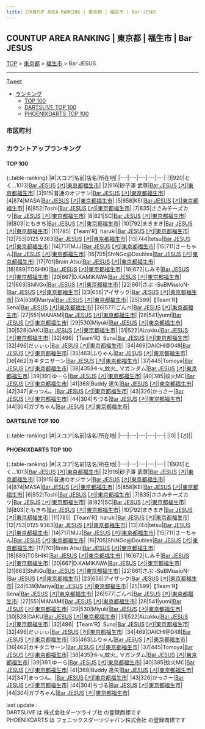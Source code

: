 ```yaml
---
title: COUNTUP AREA RANKING | 東京都 | 福生市 | Bar JESUS
---
```

## COUNTUP AREA RANKING | 東京都 | 福生市 | Bar JESUS

[TOP](/darts/rank/) > [東京都](/darts/rank/東京都/) > [福生市](/darts/rank/東京都/福生市/) > Bar JESUS

___

<a href="https://twitter.com/share?ref_src=twsrc%5Etfw" data-text="COUNTUP AREA RANKING | 東京都福生市Bar JESUS" class="twitter-share-button" data-hashtags="DARTSLIVE,PHOENIXDARTS,darts,ダーツ" data-show-count="false">Tweet</a>

* [ランキング](#カウントアップランキング)
    * [TOP 100](#top-100)
    * [DARTSLIVE TOP 100](#dartslive-top-100)
    * [PHOENIXDARTS TOP 100](#phoenixdarts-top-100)

### 市区町村

<ul>

</ul>

### カウントアップランキング

#### TOP 100



{:.table-ranking}
|#|スコア|名前|店名|所在地|
|---|---|---|---|---|
|1|920|<span class="rank-name-pd">とく...1013</span>|<a href="/darts/rank/shops/87819.html">Bar JESUS</a> <a href="https://vs.phoenixdarts.com/jp/shop/shopDetailInfo/s_87819?s_seq=87819">[↗]</a>|<a href="/darts/rank/東京都/福生市">東京都福生市</a>|
|2|916|<span class="rank-name-pd"><span class="pro-icon-pd"></span>砂子澤 武尊</span>|<a href="/darts/rank/shops/87819.html">Bar JESUS</a> <a href="https://vs.phoenixdarts.com/jp/shop/shopDetailInfo/s_87819?s_seq=87819">[↗]</a>|<a href="/darts/rank/東京都/福生市">東京都福生市</a>|
|3|915|<span class="rank-name-pd">普通のオジサン</span>|<a href="/darts/rank/shops/87819.html">Bar JESUS</a> <a href="https://vs.phoenixdarts.com/jp/shop/shopDetailInfo/s_87819?s_seq=87819">[↗]</a>|<a href="/darts/rank/東京都/福生市">東京都福生市</a>|
|4|874|<span class="rank-name-pd">MASA</span>|<a href="/darts/rank/shops/87819.html">Bar JESUS</a> <a href="https://vs.phoenixdarts.com/jp/shop/shopDetailInfo/s_87819?s_seq=87819">[↗]</a>|<a href="/darts/rank/東京都/福生市">東京都福生市</a>|
|5|858|<span class="rank-name-pd">KEI</span>|<a href="/darts/rank/shops/87819.html">Bar JESUS</a> <a href="https://vs.phoenixdarts.com/jp/shop/shopDetailInfo/s_87819?s_seq=87819">[↗]</a>|<a href="/darts/rank/東京都/福生市">東京都福生市</a>|
|6|852|<span class="rank-name-pd">Toshi</span>|<a href="/darts/rank/shops/87819.html">Bar JESUS</a> <a href="https://vs.phoenixdarts.com/jp/shop/shopDetailInfo/s_87819?s_seq=87819">[↗]</a>|<a href="/darts/rank/東京都/福生市">東京都福生市</a>|
|7|835|<span class="rank-name-pd">ささみチーズカツ</span>|<a href="/darts/rank/shops/87819.html">Bar JESUS</a> <a href="https://vs.phoenixdarts.com/jp/shop/shopDetailInfo/s_87819?s_seq=87819">[↗]</a>|<a href="/darts/rank/東京都/福生市">東京都福生市</a>|
|8|821|<span class="rank-name-pd">SC</span>|<a href="/darts/rank/shops/87819.html">Bar JESUS</a> <a href="https://vs.phoenixdarts.com/jp/shop/shopDetailInfo/s_87819?s_seq=87819">[↗]</a>|<a href="/darts/rank/東京都/福生市">東京都福生市</a>|
|9|803|<span class="rank-name-pd">ともきち</span>|<a href="/darts/rank/shops/87819.html">Bar JESUS</a> <a href="https://vs.phoenixdarts.com/jp/shop/shopDetailInfo/s_87819?s_seq=87819">[↗]</a>|<a href="/darts/rank/東京都/福生市">東京都福生市</a>|
|10|792|<span class="rank-name-pd">まきまき</span>|<a href="/darts/rank/shops/87819.html">Bar JESUS</a> <a href="https://vs.phoenixdarts.com/jp/shop/shopDetailInfo/s_87819?s_seq=87819">[↗]</a>|<a href="/darts/rank/東京都/福生市">東京都福生市</a>|
|11|785|<span class="rank-name-pd">【Team&#x27;R】haruki</span>|<a href="/darts/rank/shops/87819.html">Bar JESUS</a> <a href="https://vs.phoenixdarts.com/jp/shop/shopDetailInfo/s_87819?s_seq=87819">[↗]</a>|<a href="/darts/rank/東京都/福生市">東京都福生市</a>|
|12|753|<span class="rank-name-pd">0125 9363</span>|<a href="/darts/rank/shops/87819.html">Bar JESUS</a> <a href="https://vs.phoenixdarts.com/jp/shop/shopDetailInfo/s_87819?s_seq=87819">[↗]</a>|<a href="/darts/rank/東京都/福生市">東京都福生市</a>|
|13|744|<span class="rank-name-pd">tetsu</span>|<a href="/darts/rank/shops/87819.html">Bar JESUS</a> <a href="https://vs.phoenixdarts.com/jp/shop/shopDetailInfo/s_87819?s_seq=87819">[↗]</a>|<a href="/darts/rank/東京都/福生市">東京都福生市</a>|
|14|717|<span class="rank-name-pd">MJJ</span>|<a href="/darts/rank/shops/87819.html">Bar JESUS</a> <a href="https://vs.phoenixdarts.com/jp/shop/shopDetailInfo/s_87819?s_seq=87819">[↗]</a>|<a href="/darts/rank/東京都/福生市">東京都福生市</a>|
|15|711|<span class="rank-name-pd">さーちゃん</span>|<a href="/darts/rank/shops/87819.html">Bar JESUS</a> <a href="https://vs.phoenixdarts.com/jp/shop/shopDetailInfo/s_87819?s_seq=87819">[↗]</a>|<a href="/darts/rank/東京都/福生市">東京都福生市</a>|
|16|705|<span class="rank-name-pd">ShiNGo@Doubles</span>|<a href="/darts/rank/shops/87819.html">Bar JESUS</a> <a href="https://vs.phoenixdarts.com/jp/shop/shopDetailInfo/s_87819?s_seq=87819">[↗]</a>|<a href="/darts/rank/東京都/福生市">東京都福生市</a>|
|17|701|<span class="rank-name-pd">Brain Atsu</span>|<a href="/darts/rank/shops/87819.html">Bar JESUS</a> <a href="https://vs.phoenixdarts.com/jp/shop/shopDetailInfo/s_87819?s_seq=87819">[↗]</a>|<a href="/darts/rank/東京都/福生市">東京都福生市</a>|
|18|689|<span class="rank-name-pd">TOSHIKI</span>|<a href="/darts/rank/shops/87819.html">Bar JESUS</a> <a href="https://vs.phoenixdarts.com/jp/shop/shopDetailInfo/s_87819?s_seq=87819">[↗]</a>|<a href="/darts/rank/東京都/福生市">東京都福生市</a>|
|19|672|<span class="rank-name-pd">しみそ</span>|<a href="/darts/rank/shops/87819.html">Bar JESUS</a> <a href="https://vs.phoenixdarts.com/jp/shop/shopDetailInfo/s_87819?s_seq=87819">[↗]</a>|<a href="/darts/rank/東京都/福生市">東京都福生市</a>|
|20|667|<span class="rank-name-pd">D.KAMIKAWA</span>|<a href="/darts/rank/shops/87819.html">Bar JESUS</a> <a href="https://vs.phoenixdarts.com/jp/shop/shopDetailInfo/s_87819?s_seq=87819">[↗]</a>|<a href="/darts/rank/東京都/福生市">東京都福生市</a>|
|21|663|<span class="rank-name-pd">ShiNGo</span>|<a href="/darts/rank/shops/87819.html">Bar JESUS</a> <a href="https://vs.phoenixdarts.com/jp/shop/shopDetailInfo/s_87819?s_seq=87819">[↗]</a>|<a href="/darts/rank/東京都/福生市">東京都福生市</a>|
|22|661|<span class="rank-name-pd">さぶ -SuBMissioN-</span>|<a href="/darts/rank/shops/87819.html">Bar JESUS</a> <a href="https://vs.phoenixdarts.com/jp/shop/shopDetailInfo/s_87819?s_seq=87819">[↗]</a>|<a href="/darts/rank/東京都/福生市">東京都福生市</a>|
|23|656|<span class="rank-name-pd">アイザック</span>|<a href="/darts/rank/shops/87819.html">Bar JESUS</a> <a href="https://vs.phoenixdarts.com/jp/shop/shopDetailInfo/s_87819?s_seq=87819">[↗]</a>|<a href="/darts/rank/東京都/福生市">東京都福生市</a>|
|24|639|<span class="rank-name-pd">Mariya</span>|<a href="/darts/rank/shops/87819.html">Bar JESUS</a> <a href="https://vs.phoenixdarts.com/jp/shop/shopDetailInfo/s_87819?s_seq=87819">[↗]</a>|<a href="/darts/rank/東京都/福生市">東京都福生市</a>|
|25|599|<span class="rank-name-pd">【Team&#x27;R】Sena</span>|<a href="/darts/rank/shops/87819.html">Bar JESUS</a> <a href="https://vs.phoenixdarts.com/jp/shop/shopDetailInfo/s_87819?s_seq=87819">[↗]</a>|<a href="/darts/rank/東京都/福生市">東京都福生市</a>|
|26|577|<span class="rank-name-pd">ごんべ</span>|<a href="/darts/rank/shops/87819.html">Bar JESUS</a> <a href="https://vs.phoenixdarts.com/jp/shop/shopDetailInfo/s_87819?s_seq=87819">[↗]</a>|<a href="/darts/rank/東京都/福生市">東京都福生市</a>|
|27|551|<span class="rank-name-pd">MANAMI</span>|<a href="/darts/rank/shops/87819.html">Bar JESUS</a> <a href="https://vs.phoenixdarts.com/jp/shop/shopDetailInfo/s_87819?s_seq=87819">[↗]</a>|<a href="/darts/rank/東京都/福生市">東京都福生市</a>|
|28|541|<span class="rank-name-pd">yumi</span>|<a href="/darts/rank/shops/87819.html">Bar JESUS</a> <a href="https://vs.phoenixdarts.com/jp/shop/shopDetailInfo/s_87819?s_seq=87819">[↗]</a>|<a href="/darts/rank/東京都/福生市">東京都福生市</a>|
|29|530|<span class="rank-name-pd">Miyuki</span>|<a href="/darts/rank/shops/87819.html">Bar JESUS</a> <a href="https://vs.phoenixdarts.com/jp/shop/shopDetailInfo/s_87819?s_seq=87819">[↗]</a>|<a href="/darts/rank/東京都/福生市">東京都福生市</a>|
|30|528|<span class="rank-name-pd">GAKU</span>|<a href="/darts/rank/shops/87819.html">Bar JESUS</a> <a href="https://vs.phoenixdarts.com/jp/shop/shopDetailInfo/s_87819?s_seq=87819">[↗]</a>|<a href="/darts/rank/東京都/福生市">東京都福生市</a>|
|31|522|<span class="rank-name-pd">Aizakku</span>|<a href="/darts/rank/shops/87819.html">Bar JESUS</a> <a href="https://vs.phoenixdarts.com/jp/shop/shopDetailInfo/s_87819?s_seq=87819">[↗]</a>|<a href="/darts/rank/東京都/福生市">東京都福生市</a>|
|32|496|<span class="rank-name-pd">【Team&#x27;R】Suna</span>|<a href="/darts/rank/shops/87819.html">Bar JESUS</a> <a href="https://vs.phoenixdarts.com/jp/shop/shopDetailInfo/s_87819?s_seq=87819">[↗]</a>|<a href="/darts/rank/東京都/福生市">東京都福生市</a>|
|32|496|<span class="rank-name-pd">だぃぃぃ</span>|<a href="/darts/rank/shops/87819.html">Bar JESUS</a> <a href="https://vs.phoenixdarts.com/jp/shop/shopDetailInfo/s_87819?s_seq=87819">[↗]</a>|<a href="/darts/rank/東京都/福生市">東京都福生市</a>|
|34|469|<span class="rank-name-pd">DAICHI@048</span>|<a href="/darts/rank/shops/87819.html">Bar JESUS</a> <a href="https://vs.phoenixdarts.com/jp/shop/shopDetailInfo/s_87819?s_seq=87819">[↗]</a>|<a href="/darts/rank/東京都/福生市">東京都福生市</a>|
|35|463|<span class="rank-name-pd">ふりゃん</span>|<a href="/darts/rank/shops/87819.html">Bar JESUS</a> <a href="https://vs.phoenixdarts.com/jp/shop/shopDetailInfo/s_87819?s_seq=87819">[↗]</a>|<a href="/darts/rank/東京都/福生市">東京都福生市</a>|
|36|462|<span class="rank-name-pd">カキタニサーン</span>|<a href="/darts/rank/shops/87819.html">Bar JESUS</a> <a href="https://vs.phoenixdarts.com/jp/shop/shopDetailInfo/s_87819?s_seq=87819">[↗]</a>|<a href="/darts/rank/東京都/福生市">東京都福生市</a>|
|37|445|<span class="rank-name-pd">Tomoya</span>|<a href="/darts/rank/shops/87819.html">Bar JESUS</a> <a href="https://vs.phoenixdarts.com/jp/shop/shopDetailInfo/s_87819?s_seq=87819">[↗]</a>|<a href="/darts/rank/東京都/福生市">東京都福生市</a>|
|38|435|<span class="rank-name-pd">Hi-ν_蚊火_ ∀ガンダム</span>|<a href="/darts/rank/shops/87819.html">Bar JESUS</a> <a href="https://vs.phoenixdarts.com/jp/shop/shopDetailInfo/s_87819?s_seq=87819">[↗]</a>|<a href="/darts/rank/東京都/福生市">東京都福生市</a>|
|39|391|<span class="rank-name-pd">ゆーら</span>|<a href="/darts/rank/shops/87819.html">Bar JESUS</a> <a href="https://vs.phoenixdarts.com/jp/shop/shopDetailInfo/s_87819?s_seq=87819">[↗]</a>|<a href="/darts/rank/東京都/福生市">東京都福生市</a>|
|40|385|<span class="rank-name-pd">蚊火MC</span>|<a href="/darts/rank/shops/87819.html">Bar JESUS</a> <a href="https://vs.phoenixdarts.com/jp/shop/shopDetailInfo/s_87819?s_seq=87819">[↗]</a>|<a href="/darts/rank/東京都/福生市">東京都福生市</a>|
|41|368|<span class="rank-name-pd">Buddy 達矢</span>|<a href="/darts/rank/shops/87819.html">Bar JESUS</a> <a href="https://vs.phoenixdarts.com/jp/shop/shopDetailInfo/s_87819?s_seq=87819">[↗]</a>|<a href="/darts/rank/東京都/福生市">東京都福生市</a>|
|42|347|<span class="rank-name-pd">まっつん。</span>|<a href="/darts/rank/shops/87819.html">Bar JESUS</a> <a href="https://vs.phoenixdarts.com/jp/shop/shopDetailInfo/s_87819?s_seq=87819">[↗]</a>|<a href="/darts/rank/東京都/福生市">東京都福生市</a>|
|43|326|<span class="rank-name-pd">かっさー</span>|<a href="/darts/rank/shops/87819.html">Bar JESUS</a> <a href="https://vs.phoenixdarts.com/jp/shop/shopDetailInfo/s_87819?s_seq=87819">[↗]</a>|<a href="/darts/rank/東京都/福生市">東京都福生市</a>|
|44|304|<span class="rank-name-pd">ちづる</span>|<a href="/darts/rank/shops/87819.html">Bar JESUS</a> <a href="https://vs.phoenixdarts.com/jp/shop/shopDetailInfo/s_87819?s_seq=87819">[↗]</a>|<a href="/darts/rank/東京都/福生市">東京都福生市</a>|
|44|304|<span class="rank-name-pd">ガブちゃん</span>|<a href="/darts/rank/shops/87819.html">Bar JESUS</a> <a href="https://vs.phoenixdarts.com/jp/shop/shopDetailInfo/s_87819?s_seq=87819">[↗]</a>|<a href="/darts/rank/東京都/福生市">東京都福生市</a>|


#### DARTSLIVE TOP 100



{:.table-ranking}
|#|スコア|名前|店名|所在地|
|---|---|---|---|---|
||0|<span class="rank-name-dl"> </span>|<a href="/darts/rank/shops/.html"></a> <a href="">[↗]</a>|<a href="/darts/rank//"></a>|


#### PHOENIXDARTS TOP 100



{:.table-ranking}
|#|スコア|名前|店名|所在地|
|---|---|---|---|---|
|1|920|<span class="rank-name-pd">とく...1013</span>|<a href="/darts/rank/shops/87819.html">Bar JESUS</a> <a href="https://vs.phoenixdarts.com/jp/shop/shopDetailInfo/s_87819?s_seq=87819">[↗]</a>|<a href="/darts/rank/東京都/福生市">東京都福生市</a>|
|2|916|<span class="rank-name-pd"><span class="pro-icon-pd"></span>砂子澤 武尊</span>|<a href="/darts/rank/shops/87819.html">Bar JESUS</a> <a href="https://vs.phoenixdarts.com/jp/shop/shopDetailInfo/s_87819?s_seq=87819">[↗]</a>|<a href="/darts/rank/東京都/福生市">東京都福生市</a>|
|3|915|<span class="rank-name-pd">普通のオジサン</span>|<a href="/darts/rank/shops/87819.html">Bar JESUS</a> <a href="https://vs.phoenixdarts.com/jp/shop/shopDetailInfo/s_87819?s_seq=87819">[↗]</a>|<a href="/darts/rank/東京都/福生市">東京都福生市</a>|
|4|874|<span class="rank-name-pd">MASA</span>|<a href="/darts/rank/shops/87819.html">Bar JESUS</a> <a href="https://vs.phoenixdarts.com/jp/shop/shopDetailInfo/s_87819?s_seq=87819">[↗]</a>|<a href="/darts/rank/東京都/福生市">東京都福生市</a>|
|5|858|<span class="rank-name-pd">KEI</span>|<a href="/darts/rank/shops/87819.html">Bar JESUS</a> <a href="https://vs.phoenixdarts.com/jp/shop/shopDetailInfo/s_87819?s_seq=87819">[↗]</a>|<a href="/darts/rank/東京都/福生市">東京都福生市</a>|
|6|852|<span class="rank-name-pd">Toshi</span>|<a href="/darts/rank/shops/87819.html">Bar JESUS</a> <a href="https://vs.phoenixdarts.com/jp/shop/shopDetailInfo/s_87819?s_seq=87819">[↗]</a>|<a href="/darts/rank/東京都/福生市">東京都福生市</a>|
|7|835|<span class="rank-name-pd">ささみチーズカツ</span>|<a href="/darts/rank/shops/87819.html">Bar JESUS</a> <a href="https://vs.phoenixdarts.com/jp/shop/shopDetailInfo/s_87819?s_seq=87819">[↗]</a>|<a href="/darts/rank/東京都/福生市">東京都福生市</a>|
|8|821|<span class="rank-name-pd">SC</span>|<a href="/darts/rank/shops/87819.html">Bar JESUS</a> <a href="https://vs.phoenixdarts.com/jp/shop/shopDetailInfo/s_87819?s_seq=87819">[↗]</a>|<a href="/darts/rank/東京都/福生市">東京都福生市</a>|
|9|803|<span class="rank-name-pd">ともきち</span>|<a href="/darts/rank/shops/87819.html">Bar JESUS</a> <a href="https://vs.phoenixdarts.com/jp/shop/shopDetailInfo/s_87819?s_seq=87819">[↗]</a>|<a href="/darts/rank/東京都/福生市">東京都福生市</a>|
|10|792|<span class="rank-name-pd">まきまき</span>|<a href="/darts/rank/shops/87819.html">Bar JESUS</a> <a href="https://vs.phoenixdarts.com/jp/shop/shopDetailInfo/s_87819?s_seq=87819">[↗]</a>|<a href="/darts/rank/東京都/福生市">東京都福生市</a>|
|11|785|<span class="rank-name-pd">【Team&#x27;R】haruki</span>|<a href="/darts/rank/shops/87819.html">Bar JESUS</a> <a href="https://vs.phoenixdarts.com/jp/shop/shopDetailInfo/s_87819?s_seq=87819">[↗]</a>|<a href="/darts/rank/東京都/福生市">東京都福生市</a>|
|12|753|<span class="rank-name-pd">0125 9363</span>|<a href="/darts/rank/shops/87819.html">Bar JESUS</a> <a href="https://vs.phoenixdarts.com/jp/shop/shopDetailInfo/s_87819?s_seq=87819">[↗]</a>|<a href="/darts/rank/東京都/福生市">東京都福生市</a>|
|13|744|<span class="rank-name-pd">tetsu</span>|<a href="/darts/rank/shops/87819.html">Bar JESUS</a> <a href="https://vs.phoenixdarts.com/jp/shop/shopDetailInfo/s_87819?s_seq=87819">[↗]</a>|<a href="/darts/rank/東京都/福生市">東京都福生市</a>|
|14|717|<span class="rank-name-pd">MJJ</span>|<a href="/darts/rank/shops/87819.html">Bar JESUS</a> <a href="https://vs.phoenixdarts.com/jp/shop/shopDetailInfo/s_87819?s_seq=87819">[↗]</a>|<a href="/darts/rank/東京都/福生市">東京都福生市</a>|
|15|711|<span class="rank-name-pd">さーちゃん</span>|<a href="/darts/rank/shops/87819.html">Bar JESUS</a> <a href="https://vs.phoenixdarts.com/jp/shop/shopDetailInfo/s_87819?s_seq=87819">[↗]</a>|<a href="/darts/rank/東京都/福生市">東京都福生市</a>|
|16|705|<span class="rank-name-pd">ShiNGo@Doubles</span>|<a href="/darts/rank/shops/87819.html">Bar JESUS</a> <a href="https://vs.phoenixdarts.com/jp/shop/shopDetailInfo/s_87819?s_seq=87819">[↗]</a>|<a href="/darts/rank/東京都/福生市">東京都福生市</a>|
|17|701|<span class="rank-name-pd">Brain Atsu</span>|<a href="/darts/rank/shops/87819.html">Bar JESUS</a> <a href="https://vs.phoenixdarts.com/jp/shop/shopDetailInfo/s_87819?s_seq=87819">[↗]</a>|<a href="/darts/rank/東京都/福生市">東京都福生市</a>|
|18|689|<span class="rank-name-pd">TOSHIKI</span>|<a href="/darts/rank/shops/87819.html">Bar JESUS</a> <a href="https://vs.phoenixdarts.com/jp/shop/shopDetailInfo/s_87819?s_seq=87819">[↗]</a>|<a href="/darts/rank/東京都/福生市">東京都福生市</a>|
|19|672|<span class="rank-name-pd">しみそ</span>|<a href="/darts/rank/shops/87819.html">Bar JESUS</a> <a href="https://vs.phoenixdarts.com/jp/shop/shopDetailInfo/s_87819?s_seq=87819">[↗]</a>|<a href="/darts/rank/東京都/福生市">東京都福生市</a>|
|20|667|<span class="rank-name-pd">D.KAMIKAWA</span>|<a href="/darts/rank/shops/87819.html">Bar JESUS</a> <a href="https://vs.phoenixdarts.com/jp/shop/shopDetailInfo/s_87819?s_seq=87819">[↗]</a>|<a href="/darts/rank/東京都/福生市">東京都福生市</a>|
|21|663|<span class="rank-name-pd">ShiNGo</span>|<a href="/darts/rank/shops/87819.html">Bar JESUS</a> <a href="https://vs.phoenixdarts.com/jp/shop/shopDetailInfo/s_87819?s_seq=87819">[↗]</a>|<a href="/darts/rank/東京都/福生市">東京都福生市</a>|
|22|661|<span class="rank-name-pd">さぶ -SuBMissioN-</span>|<a href="/darts/rank/shops/87819.html">Bar JESUS</a> <a href="https://vs.phoenixdarts.com/jp/shop/shopDetailInfo/s_87819?s_seq=87819">[↗]</a>|<a href="/darts/rank/東京都/福生市">東京都福生市</a>|
|23|656|<span class="rank-name-pd">アイザック</span>|<a href="/darts/rank/shops/87819.html">Bar JESUS</a> <a href="https://vs.phoenixdarts.com/jp/shop/shopDetailInfo/s_87819?s_seq=87819">[↗]</a>|<a href="/darts/rank/東京都/福生市">東京都福生市</a>|
|24|639|<span class="rank-name-pd">Mariya</span>|<a href="/darts/rank/shops/87819.html">Bar JESUS</a> <a href="https://vs.phoenixdarts.com/jp/shop/shopDetailInfo/s_87819?s_seq=87819">[↗]</a>|<a href="/darts/rank/東京都/福生市">東京都福生市</a>|
|25|599|<span class="rank-name-pd">【Team&#x27;R】Sena</span>|<a href="/darts/rank/shops/87819.html">Bar JESUS</a> <a href="https://vs.phoenixdarts.com/jp/shop/shopDetailInfo/s_87819?s_seq=87819">[↗]</a>|<a href="/darts/rank/東京都/福生市">東京都福生市</a>|
|26|577|<span class="rank-name-pd">ごんべ</span>|<a href="/darts/rank/shops/87819.html">Bar JESUS</a> <a href="https://vs.phoenixdarts.com/jp/shop/shopDetailInfo/s_87819?s_seq=87819">[↗]</a>|<a href="/darts/rank/東京都/福生市">東京都福生市</a>|
|27|551|<span class="rank-name-pd">MANAMI</span>|<a href="/darts/rank/shops/87819.html">Bar JESUS</a> <a href="https://vs.phoenixdarts.com/jp/shop/shopDetailInfo/s_87819?s_seq=87819">[↗]</a>|<a href="/darts/rank/東京都/福生市">東京都福生市</a>|
|28|541|<span class="rank-name-pd">yumi</span>|<a href="/darts/rank/shops/87819.html">Bar JESUS</a> <a href="https://vs.phoenixdarts.com/jp/shop/shopDetailInfo/s_87819?s_seq=87819">[↗]</a>|<a href="/darts/rank/東京都/福生市">東京都福生市</a>|
|29|530|<span class="rank-name-pd">Miyuki</span>|<a href="/darts/rank/shops/87819.html">Bar JESUS</a> <a href="https://vs.phoenixdarts.com/jp/shop/shopDetailInfo/s_87819?s_seq=87819">[↗]</a>|<a href="/darts/rank/東京都/福生市">東京都福生市</a>|
|30|528|<span class="rank-name-pd">GAKU</span>|<a href="/darts/rank/shops/87819.html">Bar JESUS</a> <a href="https://vs.phoenixdarts.com/jp/shop/shopDetailInfo/s_87819?s_seq=87819">[↗]</a>|<a href="/darts/rank/東京都/福生市">東京都福生市</a>|
|31|522|<span class="rank-name-pd">Aizakku</span>|<a href="/darts/rank/shops/87819.html">Bar JESUS</a> <a href="https://vs.phoenixdarts.com/jp/shop/shopDetailInfo/s_87819?s_seq=87819">[↗]</a>|<a href="/darts/rank/東京都/福生市">東京都福生市</a>|
|32|496|<span class="rank-name-pd">【Team&#x27;R】Suna</span>|<a href="/darts/rank/shops/87819.html">Bar JESUS</a> <a href="https://vs.phoenixdarts.com/jp/shop/shopDetailInfo/s_87819?s_seq=87819">[↗]</a>|<a href="/darts/rank/東京都/福生市">東京都福生市</a>|
|32|496|<span class="rank-name-pd">だぃぃぃ</span>|<a href="/darts/rank/shops/87819.html">Bar JESUS</a> <a href="https://vs.phoenixdarts.com/jp/shop/shopDetailInfo/s_87819?s_seq=87819">[↗]</a>|<a href="/darts/rank/東京都/福生市">東京都福生市</a>|
|34|469|<span class="rank-name-pd">DAICHI@048</span>|<a href="/darts/rank/shops/87819.html">Bar JESUS</a> <a href="https://vs.phoenixdarts.com/jp/shop/shopDetailInfo/s_87819?s_seq=87819">[↗]</a>|<a href="/darts/rank/東京都/福生市">東京都福生市</a>|
|35|463|<span class="rank-name-pd">ふりゃん</span>|<a href="/darts/rank/shops/87819.html">Bar JESUS</a> <a href="https://vs.phoenixdarts.com/jp/shop/shopDetailInfo/s_87819?s_seq=87819">[↗]</a>|<a href="/darts/rank/東京都/福生市">東京都福生市</a>|
|36|462|<span class="rank-name-pd">カキタニサーン</span>|<a href="/darts/rank/shops/87819.html">Bar JESUS</a> <a href="https://vs.phoenixdarts.com/jp/shop/shopDetailInfo/s_87819?s_seq=87819">[↗]</a>|<a href="/darts/rank/東京都/福生市">東京都福生市</a>|
|37|445|<span class="rank-name-pd">Tomoya</span>|<a href="/darts/rank/shops/87819.html">Bar JESUS</a> <a href="https://vs.phoenixdarts.com/jp/shop/shopDetailInfo/s_87819?s_seq=87819">[↗]</a>|<a href="/darts/rank/東京都/福生市">東京都福生市</a>|
|38|435|<span class="rank-name-pd">Hi-ν_蚊火_ ∀ガンダム</span>|<a href="/darts/rank/shops/87819.html">Bar JESUS</a> <a href="https://vs.phoenixdarts.com/jp/shop/shopDetailInfo/s_87819?s_seq=87819">[↗]</a>|<a href="/darts/rank/東京都/福生市">東京都福生市</a>|
|39|391|<span class="rank-name-pd">ゆーら</span>|<a href="/darts/rank/shops/87819.html">Bar JESUS</a> <a href="https://vs.phoenixdarts.com/jp/shop/shopDetailInfo/s_87819?s_seq=87819">[↗]</a>|<a href="/darts/rank/東京都/福生市">東京都福生市</a>|
|40|385|<span class="rank-name-pd">蚊火MC</span>|<a href="/darts/rank/shops/87819.html">Bar JESUS</a> <a href="https://vs.phoenixdarts.com/jp/shop/shopDetailInfo/s_87819?s_seq=87819">[↗]</a>|<a href="/darts/rank/東京都/福生市">東京都福生市</a>|
|41|368|<span class="rank-name-pd">Buddy 達矢</span>|<a href="/darts/rank/shops/87819.html">Bar JESUS</a> <a href="https://vs.phoenixdarts.com/jp/shop/shopDetailInfo/s_87819?s_seq=87819">[↗]</a>|<a href="/darts/rank/東京都/福生市">東京都福生市</a>|
|42|347|<span class="rank-name-pd">まっつん。</span>|<a href="/darts/rank/shops/87819.html">Bar JESUS</a> <a href="https://vs.phoenixdarts.com/jp/shop/shopDetailInfo/s_87819?s_seq=87819">[↗]</a>|<a href="/darts/rank/東京都/福生市">東京都福生市</a>|
|43|326|<span class="rank-name-pd">かっさー</span>|<a href="/darts/rank/shops/87819.html">Bar JESUS</a> <a href="https://vs.phoenixdarts.com/jp/shop/shopDetailInfo/s_87819?s_seq=87819">[↗]</a>|<a href="/darts/rank/東京都/福生市">東京都福生市</a>|
|44|304|<span class="rank-name-pd">ちづる</span>|<a href="/darts/rank/shops/87819.html">Bar JESUS</a> <a href="https://vs.phoenixdarts.com/jp/shop/shopDetailInfo/s_87819?s_seq=87819">[↗]</a>|<a href="/darts/rank/東京都/福生市">東京都福生市</a>|
|44|304|<span class="rank-name-pd">ガブちゃん</span>|<a href="/darts/rank/shops/87819.html">Bar JESUS</a> <a href="https://vs.phoenixdarts.com/jp/shop/shopDetailInfo/s_87819?s_seq=87819">[↗]</a>|<a href="/darts/rank/東京都/福生市">東京都福生市</a>|


<div class="footer border-top border-gray-light mt-5 pt-3 text-right text-gray">
    last update : <span style="font-weight: italic" id="foot_last_modified"></span><br />
    DARTSLIVE は 株式会社ダーツライブ社 の登録商標です<br />
    PHOENIXDARTS は フェニックスダーツジャパン株式会社 の登録商標です<br />
</div>

<script src="https://cdnjs.cloudflare.com/ajax/libs/jquery.tablesorter/2.31.3/js/jquery.tablesorter.min.js" integrity="sha512-qzgd5cYSZcosqpzpn7zF2ZId8f/8CHmFKZ8j7mU4OUXTNRd5g+ZHBPsgKEwoqxCtdQvExE5LprwwPAgoicguNg==" crossorigin="anonymous" referrerpolicy="no-referrer"></script>
<link rel="stylesheet" href="https://cdnjs.cloudflare.com/ajax/libs/jquery.tablesorter/2.31.3/css/theme.default.min.css" integrity="sha512-wghhOJkjQX0Lh3NSWvNKeZ0ZpNn+SPVXX1Qyc9OCaogADktxrBiBdKGDoqVUOyhStvMBmJQ8ZdMHiR3wuEq8+w==" crossorigin="anonymous" referrerpolicy="no-referrer" />
<script>
$(function() {
    $(".table-ranking").tablesorter({sortList:[[0, 0]]});
    $("#foot_last_modified").text(formatDate(new Date(document.lastModified), 'yyyy-MM-dd HH:mm:ss'));
});
</script>

<script async src="https://platform.twitter.com/widgets.js" charset="utf-8"></script>